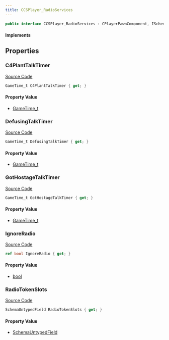 ```yaml
---
title: CCSPlayer_RadioServices
---
```


```csharp
public interface CCSPlayer_RadioServices : CPlayerPawnComponent, ISchemaClass<CPlayerPawnComponent>, ISchemaClass<CCSPlayer_RadioServices>, ISchemaField, ISchemaClass, INativeHandle
```

#### Implements

## Properties

### C4PlantTalkTimer

[Source Code](https://github.com/swiftly-solution/swiftlys2/blob/beta/managed/src/SwiftlyS2.Generated/Schemas/Interfaces/CCSPlayer_RadioServices.cs#L20)

```csharp
GameTime_t C4PlantTalkTimer { get; }
```

#### Property Value

- [GameTime_t](/docs/api/shared/schemadefinitions/gametime_t)

### DefusingTalkTimer

[Source Code](https://github.com/swiftly-solution/swiftlys2/blob/beta/managed/src/SwiftlyS2.Generated/Schemas/Interfaces/CCSPlayer_RadioServices.cs#L18)

```csharp
GameTime_t DefusingTalkTimer { get; }
```

#### Property Value

- [GameTime_t](/docs/api/shared/schemadefinitions/gametime_t)

### GotHostageTalkTimer

[Source Code](https://github.com/swiftly-solution/swiftlys2/blob/beta/managed/src/SwiftlyS2.Generated/Schemas/Interfaces/CCSPlayer_RadioServices.cs#L16)

```csharp
GameTime_t GotHostageTalkTimer { get; }
```

#### Property Value

- [GameTime_t](/docs/api/shared/schemadefinitions/gametime_t)

### IgnoreRadio

[Source Code](https://github.com/swiftly-solution/swiftlys2/blob/beta/managed/src/SwiftlyS2.Generated/Schemas/Interfaces/CCSPlayer_RadioServices.cs#L25)

```csharp
ref bool IgnoreRadio { get; }
```

#### Property Value

- [bool](https://learn.microsoft.com/dotnet/api/system.boolean)

### RadioTokenSlots

[Source Code](https://github.com/swiftly-solution/swiftlys2/blob/beta/managed/src/SwiftlyS2.Generated/Schemas/Interfaces/CCSPlayer_RadioServices.cs#L23)

```csharp
SchemaUntypedField RadioTokenSlots { get; }
```

#### Property Value

- [SchemaUntypedField](/docs/api/shared/schemas/schemauntypedfield)

